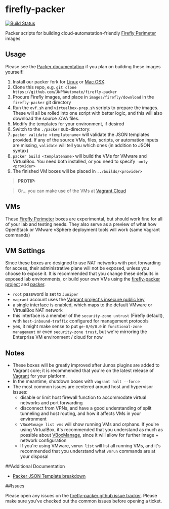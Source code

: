 firefly-packer
==============
[![Build Status](https://travis-ci.org/JNPRAutomate/firefly-packer.svg)](https://travis-ci.org/JNPRAutomate/firefly-packer)

Packer scripts for building cloud-automatation-friendly [Firefly Perimeter](http://www.juniper.net/us/en/products-services/security/firefly-perimeter/)  images

## Usage

Please see the [Packer documentation](http://www.packer.io/docs) if you plan on building these images yourself!

 1. Install our packer fork for [Linux](https://s3-us-west-2.amazonaws.com/packerfork/linux/packer-jnprautomate-lin-current.zip) or [Mac OSX](https://s3-us-west-2.amazonaws.com/packerfork/osx/packer-jnprautomate-osx-current.zip). 
 2. Clone this repo, e.g. `git clone https://github.com/JNPRAutomate/firefly-packer`
 3. Procure Firefly images, and place in `images/firefly/download` in the `firefly-packer` git directory
 4. Run the `ovf.sh` and `virtualbox-prep.sh` scripts to prepare the images.  These will all be rolled into one script with better logic, and this will also download the source .OVA files.
 4. Modify the templates for your environment, if desired
 5. Switch to the `./packer` sub-directory:
  5. `packer validate <templatename>` will validate the JSON templates provided.  If any of the source VMs, files, scripts, or automation inputs are missing, `validate` will tell you which ones (in addition to JSON syntax)
  6. `packer build <templatename>` will build the VMs for VMware and VirtualBox.  You need both installed, or you need to specify `-only <provider>`
  7. The finished VM boxes will be placed in `../builds/<provider>`

> **PROTIP:**

> Or... you can make use of the VMs at [Vagrant Cloud](https://vagrantcloud.com/juniper)

## VMs

These [Firefly Perimeter](http://www.juniper.net/us/en/products-services/security/firefly-perimeter/) boxes are experimental, but should work fine for all of your lab and testing needs.  They also serve as a preview of what how OpenStack or VMware vSphere deployment tools will work (same Vagrant commands)


## VM Settings

Since these boxes are designed to use NAT networks with port forwarding for access, their administrative plane will not be exposed, unless you choose to expose it.  It is recommended that you change these defaults in exposed lab environments, or build your own VMs using the [firefly-packer project](https://github.com/JNPRAutomate/firefly-packer/) and [packer](http://packer.io).

- `root` password is set to `Juniper`
- `vagrant` account uses the [Vagrant project's insecure public key](https://github.com/mitchellh/vagrant/tree/master/keys)
- a single interface is enabled, which maps to the default VMware or VirtualBox NAT network
- this interface is a member of the `security-zone untrust` (Firefly default), with `host-inbound-traffic` configured for management protocols
- yes, it might make sense to put `ge-0/0/0.0` in `functional-zone management` or even `security-zone trust`, but we're mirroring the Enterprise VM environment / cloud for now

## Notes

- These boxes will be greatly improved after Junos plugins are added to Vagrant core; it is recommended that you're on the latest release of [Vagrant](http://www.vagrantup.com/downloads.html) for your platform.
- In the meantime, shutdown boxes with `vagrant halt --force`
- The most common issues are centered around host and hypervisor issues:
  - disable or limit host firewall function to accommodate virtual networks and port forwarding
  - disconnect from VPNs, and have a good understanding of split tunneling and host routing, and how it affects VMs in your environment
  - `VBoxManage list vms` will show running VMs and orphans.  If you're using VirtualBox, it's recommended that you understand as much as possible about [VBoxManage](https://www.virtualbox.org/manual/ch08.html), since it will allow for further image + network configuration
  - If you're using VMware, `vmrun list` will list all running VMs, and it's recommended that you understand what `vmrun` commands are at your disposal

##Additional Documentation

- [Packer JSON Template breakdown](docs/JSON.md)

##Issues

Please open any issues on the [firefly-packer github issue tracker](https://github.com/JNPRAutomate/firefly-packer/issues).  Please make sure you've checked out the common issues before opening a ticket.